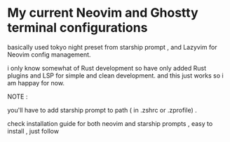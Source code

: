 # My current Neovim and Ghostty terminal configurations

basically used tokyo night preset from starship prompt , and Lazyvim for Neovim config management.

i only know somewhat of Rust development so have only added Rust plugins and LSP for simple and clean development. and this just works so i am happay for now.

NOTE :

you'll have to add starship prompt to path ( in .zshrc or .zprofile) .

check installation guide for both neovim and starship prompts , easy to install , just follow 
